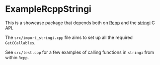 # ExampleRcppStringi

This is a showcase package that depends both on [Rcpp](http://www.rcpp.org/)
and the [stringi](https://stringi.gagolewski.com) C API.

The `src/import_stringi.cpp` file aims to set up all the required `GetCCallables`.

See `src/test.cpp` for a few examples of calling functions in `stringi`
from within `Rcpp`.
